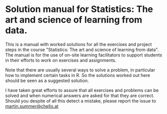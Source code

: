# Solution manual for Statistics: The art and science of learning from data.

This is a manual with worked solutions for all the exercises and
project steps in the course "Statistics: The art and science of learning
from data". The manual is for the use of on-site learning facilitators to
support students in their efforts to work on exercises and assignments.

Note that there are usually several ways to solve a problem, in particular
how to implement certain tasks in R. So the solutions worked out here
should be seen as a suggested solution.

I have taken great efforts to assure that all exercises and problems can 
be solved and when numerical answers are asked for that they are correct.
Should you despite of all this detect a mistake, please report the
issue to martin.summer@chello.at

```{tableofcontents}
```
